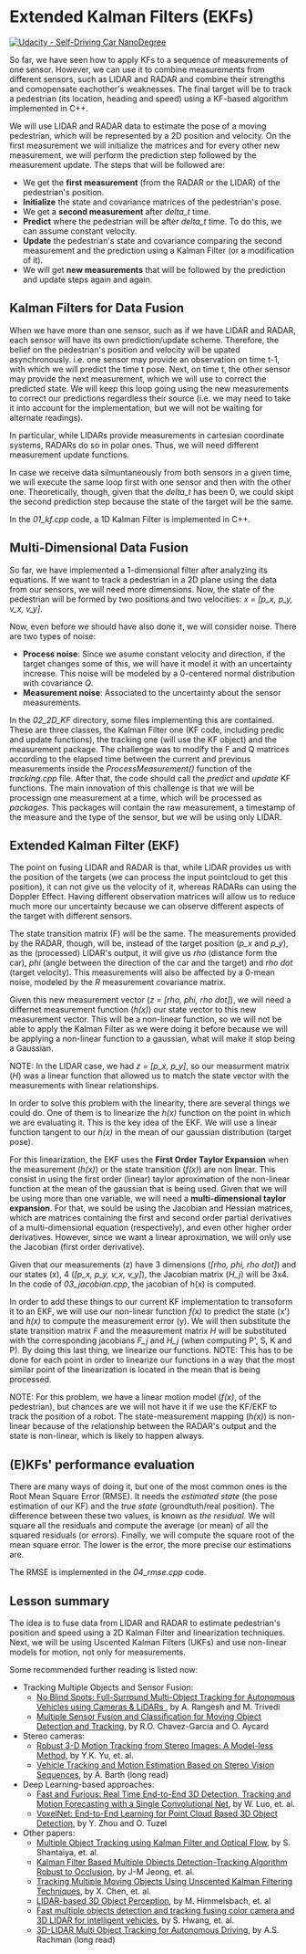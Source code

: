 # Extended Kalman Filters (EKFs)

[![Udacity - Self-Driving Car NanoDegree](https://s3.amazonaws.com/udacity-sdc/github/shield-carnd.svg)](http://www.udacity.com/drive)


So far, we have seen how to apply KFs to a sequence of measurements of one sensor. However, we can use it to combine measurements from different sensors, such as LIDAR and RADAR and combine their strengths and comopensate eachother's weaknesses. The final target will be to track a pedestrian (its location, heading and speed) using a KF-based algorithm implemented in C++.

We will use LIDAR and RADAR data to estimate the pose of a moving pedestrian, which will be represented by a 2D position and velocity. On the first measurement we will initialize the matrices and for every other new measurement, we will perform the prediction step followed by the measurement update. The steps that will be followed are:
- We get the **first measurement** (from the RADAR or the LIDAR) of the pedestrian's position.
- **Initialize** the state and covariance matrices of the pedestrian's pose.
- We get a **second measurement** after *delta_t* time.
- **Predict** where the pedestrian will be after *delta_t* time. To do this, we can assume constant velocity.
- **Update** the pedestrian's state and covariance comparing the second measurement and the prediction using a Kalman Filter (or a modification of it).
- We will get **new measurements** that will be followed by the prediction and update steps again and again.


## Kalman Filters for Data Fusion
When we have more than one sensor, such as if we have LIDAR and RADAR, each sensor will have its own prediction/update scheme. Therefore, the belief on the pedestrian's position and velocity will be upated asynchronously. i.e. one sensor may provide an observation on time t-1, with which we will predict the time t pose. Next, on time t, the other sensor may provide the next measurement, which we will use to correct the predicted state. We will keep this loop going using the new measurements to correct our predictions regardless their source (i.e. we may need to take it into account for the implementation, but we will not be waiting for alternate readings).

In particular, while LIDARs provide measurements in cartesian coordinate systems, RADARs do so in polar ones. Thus, we will need different measurement update functions.

In case we receive data silmuntaneously from both sensors in a given time, we will execute the same loop first with one sensor and then with the other one. Theoretically, though, given that the *delta_t* has been 0, we could skipt the second prediction step because the state of the target will be the same.

In the *01_kf.cpp* code, a 1D Kalman Filter is implemented in C++.


## Multi-Dimensional Data Fusion
So far, we have implemented a 1-dimensional filter after analyzing its equations. If we want to track a pedestrian in a 2D plane using the data from our sensors, we will need more dimensions. Now, the state of the pedestrian will be formed by two positions and two velocities: *x = [p_x, p_y, v_x, v_y]*.

Now, even before we should have also done it, we will consider noise. There are two types of noise:
- **Process noise**: Since we asume constant velocity and direction, if the target changes some of this, we will have it model it with an uncertainty increase. This noise will be modeled by a 0-centered normal distribution with covariance *Q*.
- **Measurement noise**: Associated to the uncertainty about the sensor measurements.

In the *02_2D_KF* directory, some files implementing this are contained. These are three classes, the Kalman Filter one (KF code, including predic and update functions), the tracking one (will use the KF object) and the measurement package. The challenge was to modify the F and Q matrices according to the elapsed time between the current and previous measurements inside the *ProcessMeasurement()* function of the *tracking.cpp* file. After that, the code should call the *predict* and *update* KF functions. The main innovation of this challenge is that we will be processign one measurement at a time, which will be processed as *packages*. This packages will contain the raw measurement, a timestamp of the measure and the type of the sensor, but we will be using only LIDAR.


## Extended Kalman Filter (EKF)
The point on fusing LIDAR and RADAR is that, while LIDAR provides us with the position of the targets (we can process the input pointcloud to get this position), it can not give us the velocity of it, whereas RADARs can using the Doppler Effect. Having different observation matrices will allow us to reduce much more our uncertainty because we can observe different aspects of the target with different sensors.

The state transition matrix (F) will be the same. The measurements provided by the RADAR, though, will be, instead of the target position (*p_x* and *p_y*), as the (processed) LIDAR's output, it will give us *rho* (distance form the car), *phi* (angle between the direction of the car and the target) and *rho dot* (target velocity). This measurements will also be affected by a 0-mean noise, modeled by the *R* measurement covariance matrix. 

Given this new measurement vector (*z = [rho, phi, rho dot]*), we will need a differnet measurement function (*h(x)*) our state vector to this new measurement vector. This will be a non-linear function, so we will not be able to apply the Kalman Filter as we were doing it before because we will be applying a non-linear function to a gaussian, what will make it stop being a Gaussian.

NOTE: In the LIDAR case, we had *z = [p_x, p_y]*, so our measurment matrix (*H*) was a linear function that allowed us to match the state vector with the measurements with linear relationships.


In order to solve this problem with the linearity, there are several things we could do. One of them is to linearize the *h(x)* function on the point in which we are evaluating it. This is the key idea of the EKF. We will use a linear function tangent to our *h(x)* in the mean of our gaussian distribution (target pose).

For this linearization, the EKF uses the **First Order Taylor Expansion** when the measurement (*h(x)*) or the state transition (*f(x)*) are non linear. This consist in using the first order (linear) taylor aproximation of the non-linear function at the mean of the gaussian that is being used. Given that we will be using more than one variable, we will need a **multi-dimensional taylor expansion**. For that, we sould be using the Jacobian and Hessian matrices, which are matrices containing the first and second order partial derivatives of a multi-dimensional equation (respectively), and even other higher order derivatives. However, since we want a linear aproximation, we will only use the Jacobian (first order derivative).

Given that our measurements (z) have 3 dimensions (*[rho, phi, rho dot]*) and our states (x), 4 (*[p_x, p_y, v_x, v_y]*), the Jacobian matrix (*H_j*) will be 3x4. In the code of *03_jacobian.cpp*, the jacobian of h(x) is computed.


In order to add these things to our current KF implementation to transoform it to an EKF, we will use our non-linear function *f(x)* to predict the state (x') and *h(x)* to compute the measurement error (y). We will then substitute the state transition matrix *F* and the measurement matrix *H* will be substituted with the corresponding jacobians *F_j* and *H_j* (when computing P', S, K and P). By doing this last thing, we linearize our functions. NOTE: This has to be done for each point in order to linearize our functions in a way that the most similar point of the linearization is located in the mean that is being processed.


NOTE: For this problem, we have a linear motion model (*f(x)*, of the pedestrian), but chances are we will not have it if we use the KF/EKF to track the position of a robot. The state-measurement mapping (*h(x)*) is non-linear because of the relationship between the RADAR's output and the state is non-linear, which is likely to happen always.


## (E)KFs' performance evaluation
There are many ways of doing it, but one of the most common ones is the Root Mean Square Error (RMSE). It needs the *estimated state* (the pose estimation of our KF) and the *true state* (groundtuth/real position). The difference between these two values, is known as *the residual*. We will square all the residuals and compute the average (or mean) of all the squared residuals (or errors). Finally, we will compute the square root of the mean square error. The lower is the error, the more precise our estimations are.

The RMSE is implemented in the *04_rmse.cpp* code.


## Lesson summary
The idea is to fuse data from LIDAR and RADAR to estimate pedestrian's position and speed using a 2D Kalman Filter and linearization techniques. Next, we will be using Uscented Kalman Filters (UKFs) and use non-linear models for motion, not only for measurements.

Some recommended further reading is listed now:
- Tracking Multiple Objects and Sensor Fusion:
	- [No Blind Spots: Full-Surround Multi-Object Tracking for Autonomous Vehicles using Cameras & LiDARs ](https://arxiv.org/pdf/1802.08755.pdf), by A. Rangesh and M. Trivedi
	- [Multiple Sensor Fusion and Classification for Moving Object Detection and Tracking](https://hal.archives-ouvertes.fr/hal-01241846/document), by R.O. Chavez-Garcia and O. Aycard
- Stereo cameras:
	- [Robust 3-D Motion Tracking from Stereo Images: A Model-less Method](http://www.cse.cuhk.edu.hk/~khwong/J2008_IEEE_TIM_Stereo%20Kalman%20.pdf), by Y.K. Yu, et. al.
	- [Vehicle Tracking and Motion Estimation Based on Stereo Vision Sequences](http://hss.ulb.uni-bonn.de/2010/2356/2356.pdf), by A. Barth (long read)
- Deep Learning-based approaches:
	- [Fast and Furious: Real Time End-to-End 3D Detection, Tracking and Motion Forecasting with a Single Convolutional Net](http://openaccess.thecvf.com/content_cvpr_2018/papers/Luo_Fast_and_Furious_CVPR_2018_paper.pdf), by W. Luo, et. al.
	- [VoxelNet: End-to-End Learning for Point Cloud Based 3D Object Detection](https://arxiv.org/abs/1711.06396), by Y. Zhou and O. Tuzel
- Other papers:
	- [Multiple Object Tracking using Kalman Filter and Optical Flow](http://www.ejaet.com/PDF/2-2/EJAET-2-2-34-39.pdf), by S. Shantaiya, et. al.
	- [Kalman Filter Based Multiple Objects Detection-Tracking Algorithm Robust to Occlusion](https://pdfs.semanticscholar.org/f5a2/bf3df3126d2923a617b977ec2b4e1c829a08.pdf), by J-M Jeong, et. al.
	- [Tracking Multiple Moving Objects Using Unscented Kalman Filtering Techniques](https://arxiv.org/pdf/1802.01235.pdf), by X. Chen, et. al.
	- [LIDAR-based 3D Object Perception](https://velodynelidar.com/lidar/hdlpressroom/pdf/Articles/LIDAR-based%203D%20Object%20Perception.pdf), by M. Himmelsbach, et. al
	- [Fast multiple objects detection and tracking fusing color camera and 3D LIDAR for intelligent vehicles](https://www.researchgate.net/publication/309503024_Fast_multiple_objects_detection_and_tracking_fusing_color_camera_and_3D_LIDAR_for_intelligent_vehicles), by S. Hwang, et. al.
	- [3D-LIDAR Multi Object Tracking for Autonomous Driving](https://repository.tudelft.nl/islandora/object/uuid%3Af536b829-42ae-41d5-968d-13bbaa4ec736), by A.S. Rachman (long read)


